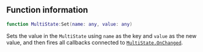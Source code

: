 ## Function information
```lua
function MultiState:Set(name: any, value: any)
```

Sets the value in the ``MultiState`` using ``name`` as the key and ``value`` as the new value, and then fires all callbacks connected to [``MultiState.OnChanged``](./event_OnChanged.md).